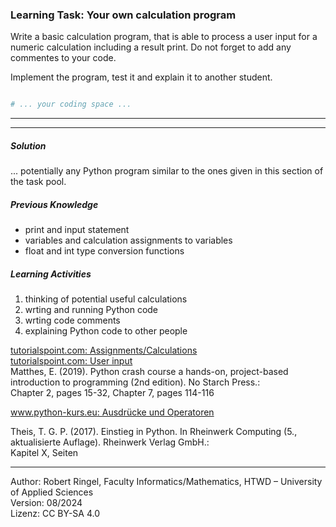 ### Learning Task: Your own calculation program

Write a basic calculation program, that is able to process a user input for a numeric calculation including a result print.
Do not forget to add any commentes to your code.

Implement the program, test it and explain it to another student.

``` python

# ... your coding space ...


```

---------------------------------------
---------------------------------------

##### Solution

... potentially any Python program similar to the ones given in this section of the task pool.

##### Previous Knowledge

- print and input statement
- variables and calculation assignments to variables
- float and int type conversion functions

##### Learning Activities

1) thinking of potential useful calculations
2) wrting and running Python code
3) wrting code comments
4) explaining Python code to other people


[tutorialspoint.com: Assignments/Calculations](https://www.tutorialspoint.com/python/python_assignment_operators.htm)  
[tutorialspoint.com: User input](https://www.tutorialspoint.com/python/python_user_input.htm)  
Matthes, E. (2019). Python crash course a hands-on, project-based introduction to programming (2nd edition). No Starch Press.:  
Chapter 2, pages 15-32, Chapter 7, pages 114-116  

[www.python-kurs.eu: Ausdrücke und Operatoren](https://www.python-kurs.eu/python3_operatoren.php)

Theis, T. G. P. (2017). Einstieg in Python. In Rheinwerk Computing (5., aktualisierte Auflage). Rheinwerk Verlag GmbH.:   
Kapitel X, Seiten 

----
[//]: # "Learning objective: Understanding of variables, calculation and result printing"
[//]: # "Topic: variables, calculations, printing"
[//]: # "Complexity: 2 - normal"
[//]: # "Task type: non-specific goal task"

Author: Robert Ringel, Faculty Informatics/Mathematics, HTWD – University of Applied Sciences  
Version: 08/2024            
Lizenz: CC BY-SA 4.0
